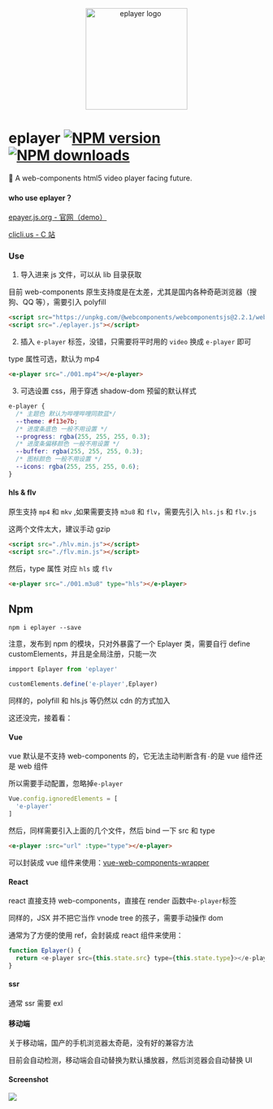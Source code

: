 <p align="center"><img src="http://ww1.sinaimg.cn/large/0065Zy9egy1fvcjfzaa1lj30dw0dwwhe.jpg" alt="eplayer logo" width="200px"></p>

# eplayer [![NPM version](https://img.shields.io/npm/v/eplayer.svg?style=flat-square)](https://npmjs.com/package/eplayer) [![NPM downloads](https://img.shields.io/npm/dm/eplayer.svg?style=flat-square)](https://npmjs.com/package/eplayer)

:dart: A web-components html5 video player facing future.

#### who use eplayer？

[epayer.js.org - 官网（demo）](https://eplayer.js.org/)

[clicli.us - C 站](https://www.clicli.us/)

### Use

1. 导入进来 js 文件，可以从 lib 目录获取

目前 web-components 原生支持度是在太差，尤其是国内各种奇葩浏览器（搜狗、QQ 等），需要引入 polyfill

```html
<script src="https://unpkg.com/@webcomponents/webcomponentsjs@2.2.1/webcomponents-bundle.js"></script>
<script src="./eplayer.js"></script>
```

2. 插入 `e-player` 标签，没错，只需要将平时用的 `video` 换成 `e-player` 即可

type 属性可选，默认为 mp4

```html
<e-player src="./001.mp4"></e-player>
```

3. 可选设置 css，用于穿透 shadow-dom 预留的默认样式

```css
e-player {
  /* 主题色 默认为哔哩哔哩同款蓝*/
  --theme: #f13e7b;
  /* 进度条底色 一般不用设置 */
  --progress: rgba(255, 255, 255, 0.3);
  /* 进度条偏移颜色 一般不用设置 */
  --buffer: rgba(255, 255, 255, 0.3);
  /* 图标颜色 一般不用设置 */
  --icons: rgba(255, 255, 255, 0.6);
}
```

#### hls & flv

原生支持 `mp4` 和 `mkv` ,如果需要支持 `m3u8` 和 `flv`，需要先引入 `hls.js` 和 `flv.js`

这两个文件太大，建议手动 gzip

```html
<script src="./hlv.min.js"></script>
<script src="./flv.min.js"></script>
```

然后，type 属性 对应 `hls` 或 `flv`

```html
<e-player src="./001.m3u8" type="hls"></e-player>
```

## Npm

```
npm i eplayer --save
```

注意，发布到 npm 的模块，只对外暴露了一个 Eplayer 类，需要自行 define customElements，并且是全局注册，只能一次

```Javascript
impport Eplayer from 'eplayer'

customElements.define('e-player',Eplayer)
```
同样的，polyfill 和 hls.js 等仍然以 cdn 的方式加入

这还没完，接着看：
#### Vue

vue 默认是不支持 web-components 的，它无法主动判断含有`-`的是 vue 组件还是 web 组件

所以需要手动配置，忽略掉`e-player`

```JavaScript
Vue.config.ignoredElements = [
  'e-player'
]
```

然后，同样需要引入上面的几个文件，然后 bind 一下 src 和 type

```html
<e-player :src="url" :type="type"></e-player>
```

可以封装成 vue 组件来使用：[vue-web-components-wrapper](https://github.com/vuejs/vue-web-component-wrapper)

#### React

react 直接支持 web-components，直接在 render 函数中`e-player`标签

同样的，JSX 并不把它当作 vnode tree 的孩子，需要手动操作 dom

通常为了方便的使用 ref，会封装成 react 组件来使用：

```Javascript
function Eplayer() {
  return <e-player src={this.state.src} type={this.state.type}></e-player>
}
```

#### ssr
通常 ssr 需要 exl

#### 移动端

关于移动端，国产的手机浏览器太奇葩，没有好的兼容方法

目前会自动检测，移动端会自动替换为默认播放器，然后浏览器会自动替换 UI

#### Screenshot

![](https://ws1.sinaimg.cn/mw690/0065Zy9egy1fyrexxl5xkj30rq0flk1i.jpg)
